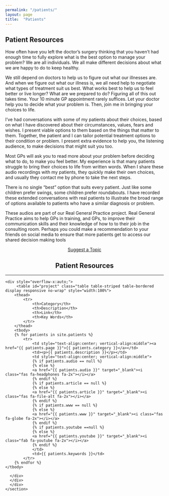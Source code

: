 ```yaml
---
permalink: "/patients/"
layout: page
title:  "Patients"
---
```


<section class="bg-primary text-white" id="about">
      <div class="container text-center">
        <h2 class="mb-4">Patient Resources</h2>
        <p align="left">How often have you left the doctor’s surgery thinking that you haven’t had enough time to fully explore what is the best option to manage your problem? We are all individuals. We all make different decisions about what we are happy to do to keep healthy. </p>
        <p align="left">We still depend on doctors to help us to figure out what our illnesses are. And when we figure out what our illness is, we all need help to negotiate what types of treatment suit us best. What works best to help us to feel better or live longer? What are we prepared to do? Figuring all of this out takes time. Your 10 minute GP appointment rarely suffices. Let your doctor help you to decide what your problem is. Then, join me in bringing your choices to life.</p>
        <p align="left">I’ve had conversations with some of my patients about their choices, based on what I have discovered about their circumstances, values, fears and wishes. I present viable options to them based on the things that matter to them. Together, the patient and I can tailor potential treatment options to their condition or problem. I present extra evidence to help you, the listening audience, to make decisions that might suit you too.</p>
        <p align="left">Most GPs will ask you to read more about your problem before deciding what to do, to make you feel better. My experience is that many patients struggle to bring their choices to life from written words. When I share these audio recordings with my patients, they quickly make their own choices, and usually they contact me by phone to take the next steps.</p>
        <p align="left">There is no single “best” option that suits every patient. Just like some children prefer swings, some children prefer roundabouts. I have recorded these extended conversations with real patients to illustrate the broad range of options available to patients who have a similar diagnosis or problem.</p>
        <p align="left">These audios are part of our Real General Practice project. Real General Practice aims to help GPs in training, and GPs, to improve their communication skills and their knowledge of how to to their job in the consulting room. Perhaps you could make a recommendation to your friends on social media to ensure that more patients get to access our shared decision making tools </p>
		<center><a class="btn btn-light btn-xl" href="mailto:info@code4health.org?Subject=%5BSuggest%20New%20Topic%5D&Body=%5BName%5D%0A%5BRole%20%26%20Topic%5D%0A%5BDetails%20%5D%0A">Suggest a Topic</a></center>
</div>
</section>

<section id="patients">
      <div class="container">
        <div class="row">
          <div class="col-lg-12">
            <center><h2 class="section-heading">Patient Resources</h2>
            <hr class="my-4"></center>

  	<div style="overflow-x:auto;">	
         <table id="project" class="table table-striped table-bordered display responsive no-wrap" style="width:100%">
        <thead>
            <tr>
                <th>Category</th>
                <th>Description</th>
                <th>Link</th>
                <th>Key Words</th>
            </tr>
        </thead>
        <tbody>
        {% for patients in site.patients %}
            <tr>
                <td style="text-align:center; vertical-align:middle"><a href="{{ patients.page }}">{{ patients.category }}</a></td>
                <td><p>{{ patients.description }}</p></td>
                <td style="text-align:center; vertical-align:middle">
                {% if patients.audio == null %}
                {% else %}
                <a href="{{ patients.audio }}" target="_blank"><i class="fas fa-headphones fa-2x"></i></a>
                {% endif %}
                {% if patients.article == null %}
                {% else %}
                <a href="{{ patients.article }}" target="_blank"><i class="fas fa-file-alt fa-2x"></i></a>
                {% endif %}
                {% if patients.www == null %}
                {% else %}
                <a href="{{ patients.www }}" target="_blank"><i class="fas fa-globe fa-2x"></i></a>
                {% endif %} 
                {% if patients.youtube ==null %}
                {% else %}
                <a href="{{ patients.youtube }}" target="_blank"><i class="fab fa-youtube fa-2x"></i></a>
                {% endif %}
                </td>
                <td>{{ patients.keywords }}</td>
            </tr>
        {% endfor %}
    </tbody>
</table>
</div>

        
      </div>
	  </div>
	  </div>
    </section>
